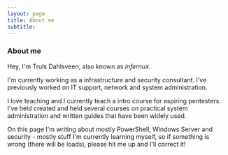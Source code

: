 ```yaml
---
layout: page
title: About me
subtitle: 
---
```


### About me

Hey, I'm Truls Dahlsveen, also known as *infernux*.

I'm currently working as a infrastructure and security consultant.
I've previously worked on IT support, network and system administration.

I love teaching and I currently teach a intro course for aspiring pentesters.
I've held created and held several courses on practical system administration and written guides that have been widely used.

On this page I'm writing about mostly PowerShell, Windows Server and security - mostly stuff I'm currently learning myself, so if something is wrong (there will be loads), please hit me up and I'll correct it! 